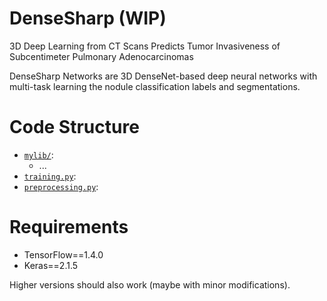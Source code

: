 # DenseSharp (WIP)
3D Deep Learning from CT Scans Predicts Tumor Invasiveness of Subcentimeter Pulmonary Adenocarcinomas

DenseSharp Networks are 3D DenseNet-based deep neural networks with multi-task learning the nodule classification labels and segmentations. 

# Code Structure
* [`mylib/`](mylib/):
    * ...
* [`training.py`](training.py):
* [`preprocessing.py`](preprocessing.py):

# Requirements
* TensorFlow==1.4.0
* Keras==2.1.5

Higher versions should also work (maybe with minor modifications).

